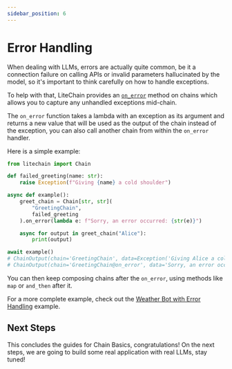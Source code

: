 ```yaml
---
sidebar_position: 6
---
```


# Error Handling

When dealing with LLMs, errors are actually quite common, be it a connection failure on calling APIs or invalid parameters hallucinated by the model, so it's important to think carefully on how to handle exceptions.

To help with that, LiteChain provides an [`on_error`](pathname:///reference/litechain/index.html#litechain.Chain.on_error) method on chains which allows you to capture any unhandled exceptions mid-chain.

The `on_error` function takes a lambda with an exception as its argument and returns a new value that will be used as the output of the chain instead of the exception, you can also call another chain from within the `on_error` handler.

Here is a simple example:

```python
from litechain import Chain

def failed_greeting(name: str):
    raise Exception(f"Giving {name} a cold shoulder")

async def example():
    greet_chain = Chain[str, str](
        "GreetingChain",
        failed_greeting
    ).on_error(lambda e: f"Sorry, an error occurred: {str(e)}")

    async for output in greet_chain("Alice"):
        print(output)

await example()
# ChainOutput(chain='GreetingChain', data=Exception('Giving Alice a cold shoulder'), final=False)
# ChainOutput(chain='GreetingChain@on_error', data='Sorry, an error occurred: Giving Alice a cold shoulder', final=True)
```

You can then keep composing chains after the `on_error`, using methods like `map` or `and_then` after it.

For a more complete example, check out the [Weather Bot with Error Handling](../examples/weather-bot-error-handling) example.

## Next Steps

This concludes the guides for Chain Basics, congratulations! On the next steps, we are going to build some real application with real LLMs, stay tuned!
